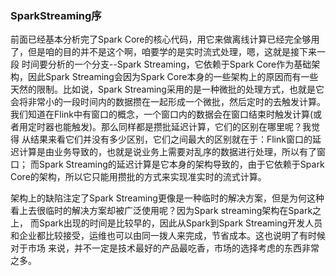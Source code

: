### SparkStreaming序

前面已经基本分析完了Spark Core的核心代码，用它来做离线计算已经完全够用了，但是咱的目的并不是这个啊，咱要学的是实时流式处理，嗯，这就是接下来一段
时间要分析的一个分支--Spark Streaming，它依赖于Spark Core作为基础架构，因此Spark Streaming会因为Spark Core本身的一些架构上的原因而有一些
天然的限制。比如说，Spark Streaming采用的是一种微批的处理方式，也就是它会将非常小的一段时间内的数据攒在一起形成一个微批，然后定时的去触发计算。
我们知道在Flink中有窗口的概念，一个窗口内的数据会在窗口结束时触发计算(或者用定时器也能触发)。那么同样都是攒批延迟计算，它们的区别在哪里呢？我觉得
从结果来看它们并没有多少区别，它们之间最大的区别就在于：Flink窗口的延迟计算是由业务导致的，也就是说业务上需要对乱序的数据进行处理，所以有了窗口；
而Spark Streaming的延迟计算是它本身的架构导致的，由于它依赖于Spark Core的架构，所以它只能用攒批的方式来实现准实时的流式计算。

架构上的缺陷注定了Spark Streaming更像是一种临时的解决方案，但是为何这种看上去很临时的解决方案却被广泛使用呢？因为Spark streaming架构在Spark之上，
而Spark出现的时间是比较早的，因此从Spark到Spark Streaming开发人员和企业都比较接受，运维也可以由同一拨人来完成，节省成本。这也说明了有时候对于市场
来说，并不一定是技术最好的产品最吃香，市场的选择考虑的东西非常之多。